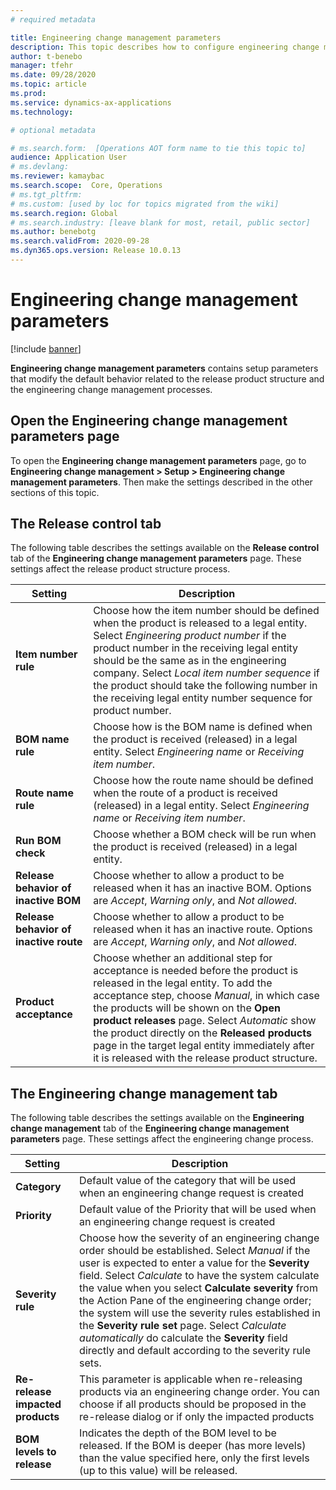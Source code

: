 ```yaml
---
# required metadata

title: Engineering change management parameters
description: This topic describes how to configure engineering change management features for Supply Chain Management.
author: t-benebo
manager: tfehr
ms.date: 09/28/2020
ms.topic: article
ms.prod: 
ms.service: dynamics-ax-applications
ms.technology: 

# optional metadata

# ms.search.form:  [Operations AOT form name to tie this topic to]
audience: Application User
# ms.devlang: 
ms.reviewer: kamaybac
ms.search.scope:  Core, Operations
# ms.tgt_pltfrm: 
# ms.custom: [used by loc for topics migrated from the wiki]
ms.search.region: Global
# ms.search.industry: [leave blank for most, retail, public sector]
ms.author: benebotg
ms.search.validFrom: 2020-09-28
ms.dyn365.ops.version: Release 10.0.13
---
```


# Engineering change management parameters

[!include [banner](../includes/banner.md)]

**Engineering change management parameters** contains setup parameters that modify the default behavior related to the release product structure and the engineering change management processes.

## Open the Engineering change management parameters page

To open the **Engineering change management parameters** page, go to **Engineering change management \> Setup \> Engineering change management parameters**. Then make the settings described in the other sections of this topic.

## The Release control tab

The following table describes the settings available on the **Release control** tab of the **Engineering change management parameters** page. These settings affect the release product structure process.

| Setting | Description |
| --- | --- |
| **Item number rule** | Choose how the item number should be defined when the product is released to a legal entity. Select *Engineering product number* if the product number in the receiving legal entity should be the same as in the engineering company. Select *Local item number sequence* if the product should take the following number in the receiving legal entity number sequence for product number.  |
| **BOM name rule** | Choose how is the BOM name is defined when the product is received (released) in a legal entity. Select *Engineering name* or *Receiving item number*. |
| **Route name rule** | Choose how the route name should be defined when the route of a product is received (released) in a legal entity. Select *Engineering name* or *Receiving item number*.  |
| **Run BOM check** | Choose whether a BOM check will be run when the product is received (released) in a legal entity. |
| **Release behavior of inactive BOM** | Choose whether to allow a product to be released when it has an inactive BOM. Options are *Accept*, *Warning only*, and *Not allowed*. |
| **Release behavior of inactive route** | Choose whether to allow a product to be released when it has an inactive route. Options are *Accept*, *Warning only*, and *Not allowed*.|
| **Product acceptance** | Choose whether an additional step for acceptance is needed before the product is released in the legal entity. To add the acceptance step, choose *Manual*, in which case the products will be shown on the **Open product releases** page. Select *Automatic* show the product directly on the **Released products** page in the target legal entity immediately after it is released with the release product structure. |

## The Engineering change management tab

The following table describes the settings available on the **Engineering change management** tab of the **Engineering change management parameters** page. These settings affect the engineering change process.

| Setting | Description |
| --- | --- |
| **Category** | Default value of the category that will be used when an engineering change request is created |
| **Priority** | Default value of the Priority that will be used when an engineering change request is created |
| **Severity rule** | Choose how the severity of an engineering change order should be established. Select *Manual* if the user is expected to enter a value for the **Severity** field. Select *Calculate* to have the system calculate the value when you select **Calculate severity** from the Action Pane of the engineering change order; the system will use the severity rules established in the **Severity rule set** page. Select *Calculate automatically* do calculate the **Severity** field directly and default according to the severity rule sets. |
| **Re-release impacted products** | This parameter is applicable when re-releasing products via an engineering change order. You can choose if all products should be proposed in the re-release dialog or if only the impacted products  |
| **BOM levels to release** | Indicates the depth of the BOM level to be released. If the BOM is deeper (has more levels) than the value specified here, only the first levels (up to this value) will be released. |
